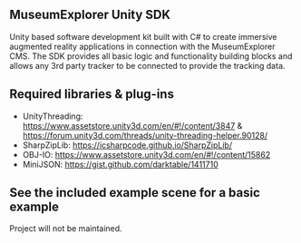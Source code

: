 ## MuseumExplorer Unity SDK
Unity based software development kit built with C# to create immersive augmented reality applications in connection with the MuseumExplorer CMS. The SDK provides all basic logic and functionality building blocks and allows any 3rd party tracker to be connected to provide the tracking data. 

## Required libraries & plug-ins
* UnityThreading: https://www.assetstore.unity3d.com/en/#!/content/3847 & https://forum.unity3d.com/threads/unity-threading-helper.90128/
* SharpZipLib: https://icsharpcode.github.io/SharpZipLib/
* OBJ-IO: https://www.assetstore.unity3d.com/en/#!/content/15862
* MiniJSON: https://gist.github.com/darktable/1411710

## See the included example scene for a basic example

Project will not be maintained.
